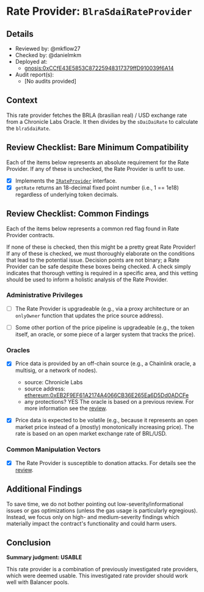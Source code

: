 # Rate Provider: `BlraSdaiRateProvider`

## Details
- Reviewed by: @mkflow27
- Checked by: @danielmkm
- Deployed at:
    - [gnosis:0xCCfE43E5853C87225948317379ffD910039f6A14](https://gnosisscan.io/address/0xCCfE43E5853C87225948317379ffD910039f6A14#code)
- Audit report(s):
    - [No audits provided]

## Context
This rate provider fetches the BRLA (brasilian real) / USD exchange rate from a Chronicle Labs Oracle. It then divides by the `sDaiDaiRate` to calculate the `blraSdaiRate`.

## Review Checklist: Bare Minimum Compatibility
Each of the items below represents an absolute requirement for the Rate Provider. If any of these is unchecked, the Rate Provider is unfit to use.

- [x] Implements the [`IRateProvider`](https://github.com/balancer/balancer-v2-monorepo/blob/bc3b3fee6e13e01d2efe610ed8118fdb74dfc1f2/pkg/interfaces/contracts/pool-utils/IRateProvider.sol) interface.
- [x] `getRate` returns an 18-decimal fixed point number (i.e., 1 == 1e18) regardless of underlying token decimals.

## Review Checklist: Common Findings
Each of the items below represents a common red flag found in Rate Provider contracts.

If none of these is checked, then this might be a pretty great Rate Provider! If any of these is checked, we must thoroughly elaborate on the conditions that lead to the potential issue. Decision points are not binary; a Rate Provider can be safe despite these boxes being checked. A check simply indicates that thorough vetting is required in a specific area, and this vetting should be used to inform a holistic analysis of the Rate Provider.

### Administrative Privileges
- [ ] The Rate Provider is upgradeable (e.g., via a proxy architecture or an `onlyOwner` function that updates the price source address).

- [ ] Some other portion of the price pipeline is upgradeable (e.g., the token itself, an oracle, or some piece of a larger system that tracks the price).

### Oracles
- [x] Price data is provided by an off-chain source (e.g., a Chainlink oracle, a multisig, or a network of nodes).
    - source: Chronicle Labs
    - source address: [ethereum:0xEB2F9EF61A2174A4066CB36E265Ea6D5Dd0ADCFe](https://gnosisscan.io/address/0xEB2F9EF61A2174A4066CB36E265Ea6D5Dd0ADCFe#code)
    - any protections? YES
            The oracle is based on a previous review. For more information see the [review]("./TollgateChronicleRateProvider.md"). 

- [x] Price data is expected to be volatile (e.g., because it represents an open market price instead of a (mostly) monotonically increasing price). The rate is based on an open market exchange rate of BRL/USD.

### Common Manipulation Vectors
- [x] The Rate Provider is susceptible to donation attacks. For details see the [review]("./SavingsDAIRateProviderGnosis.md").

## Additional Findings
To save time, we do not bother pointing out low-severity/informational issues or gas optimizations (unless the gas usage is particularly egregious). Instead, we focus only on high- and medium-severity findings which materially impact the contract's functionality and could harm users.

## Conclusion
**Summary judgment: USABLE**

This rate provider is a combination of previously investigated rate providers, which were deemed usable. This investigated rate provider should work well with Balancer pools. 

